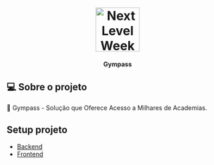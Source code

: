 <h1 align="center">
    <img alt="NextLevelWeek" title="#NextLevelWeek" style="background= '#000'" src="https://play-lh.googleusercontent.com/eYpDhWypRwEmmSL7GPMiilwQEVEj2HISsUW_OflkCLUsdOHz5U9e3ePRu2flVuVKvaI" width="100px" />
</h1>

<h4 align="center">
	Gympass
</h4>

## 💻 Sobre o projeto

:rocket: Gympass - Solução que Oferece Acesso a Milhares de Academias.

## Setup projeto

- [Backend](https://github.com/hericke47/Innova/tree/main/Backend)
- [Frontend](https://github.com/hericke47/Innova/tree/main/Frontend)
